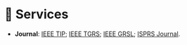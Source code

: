 # 👥 Services
- **Journal**: [IEEE TIP](https://ieeexplore.ieee.org/xpl/topics-issue?punumber=83); [IEEE TGRS](https://ieeexplore.ieee.org/xpl/RecentIssue.jsp/?punumber=36); [IEEE GRSL](https://ieeexplore.ieee.org/document/9524306); [ISPRS Journal](https://www.sciencedirect.com/journal/isprs-journal-of-photogrammetry-and-remote-sensing).
